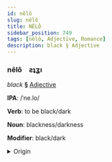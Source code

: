```yaml
---
id: nêlô
slug: nêlô
title: NÊLÔ
sidebar_position: 749
tags: [nêlô, Adjective, Romance]
description: black § Adjective
---
```


### nêlô&emsp;<span kind="abugida">ƨʇʓı</span>

*black* **§** [Adjective](../../tags/Adjective)

**IPA**: /ˈne.lo/

**Verb**: to be black/dark

**Noun**: blackness/darkness

**Modifier**: black/dark

<details>
    <summary>Origin</summary>
    Italian nero /ˈne.ro/<br/>
    <em>Romance Language Family</em>
</details>